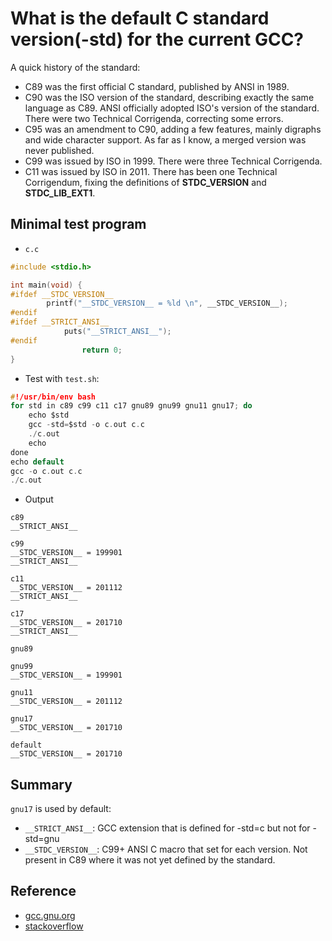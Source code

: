 # What is the default C standard version(-std) for the current GCC?
A quick history of the standard:

* C89 was the first official C standard, published by ANSI in 1989.
* C90 was the ISO version of the standard, describing exactly the same language as C89. ANSI officially adopted ISO's version of the standard. There were two Technical Corrigenda, correcting some errors.
* C95 was an amendment to C90, adding a few features, mainly digraphs and wide character support. As far as I know, a merged version was never published.
* C99 was issued by ISO in 1999. There were three Technical Corrigenda.
* C11 was issued by ISO in 2011. There has been one Technical Corrigendum, fixing the definitions of __STDC_VERSION__ and __STDC_LIB_EXT1__.
## Minimal test program
* `c.c`
```c
#include <stdio.h>

int main(void) {
#ifdef __STDC_VERSION__
        printf("__STDC_VERSION__ = %ld \n", __STDC_VERSION__);
#endif
#ifdef __STRICT_ANSI__
            puts("__STRICT_ANSI__");
#endif
                return 0;
}

```

* Test with `test.sh`:
```c
#!/usr/bin/env bash
for std in c89 c99 c11 c17 gnu89 gnu99 gnu11 gnu17; do
    echo $std
    gcc -std=$std -o c.out c.c
    ./c.out
    echo
done
echo default
gcc -o c.out c.c
./c.out
```
* Output
```shell
c89
__STRICT_ANSI__

c99
__STDC_VERSION__ = 199901
__STRICT_ANSI__

c11
__STDC_VERSION__ = 201112
__STRICT_ANSI__

c17
__STDC_VERSION__ = 201710
__STRICT_ANSI__

gnu89

gnu99
__STDC_VERSION__ = 199901

gnu11
__STDC_VERSION__ = 201112

gnu17
__STDC_VERSION__ = 201710

default
__STDC_VERSION__ = 201710
```
## Summary
`gnu17` is used by default:

* `__STRICT_ANSI__`: GCC extension that is defined for -std=c but not for -std=gnu
* `__STDC_VERSION__`: C99+ ANSI C macro that set for each version. Not present in C89 where it was not yet defined by the standard.

## Reference
* [gcc.gnu.org](https://gcc.gnu.org/onlinedocs/cpp/Common-Predefined-Macros.html)
* [stackoverflow](https://stackoverflow.com/questions/14737104/what-is-the-default-c-std-standard-version-for-the-current-gcc-especially-on-u)

